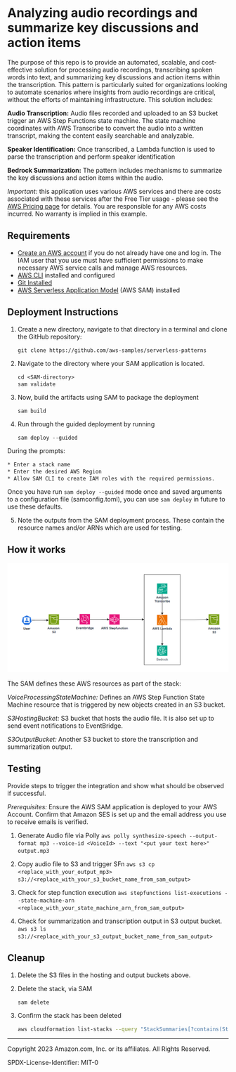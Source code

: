 # Analyzing audio recordings and summarize key discussions and action items

The purpose of this repo is to provide an automated, scalable, and cost-effective solution for processing audio recordings, transcribing spoken words into text, and summarizing key discussions and action items within the transcription. This pattern is particularly suited for organizations looking to automate scenarios where insights from audio recordings are critical, without the efforts of maintaining infrastructure. This solution includes:

**Audio Transcription:** Audio files recorded and uploaded to an S3 bucket trigger an AWS Step Functions state machine. The state machine coordinates with AWS Transcribe to convert the audio into a written transcript, making the content easily searchable and analyzable.

**Speaker Identification:** Once transcribed, a Lambda function is used to parse the transcription and perform speaker identification

**Bedrock Summarization:** The pattern includes mechanisms to summarize the key discussions and action items within the audio. 

*Important:* this application uses various AWS services and there are costs associated with these services after the Free Tier usage - please see the [AWS Pricing page](https://aws.amazon.com/pricing/) for details. You are responsible for any AWS costs incurred. No warranty is implied in this example.

## Requirements

* [Create an AWS account](https://portal.aws.amazon.com/gp/aws/developer/registration/index.html) if you do not already have one and log in. The IAM user that you use must have sufficient permissions to make necessary AWS service calls and manage AWS resources.
* [AWS CLI](https://docs.aws.amazon.com/cli/latest/userguide/install-cliv2.html) installed and configured
* [Git Installed](https://git-scm.com/book/en/v2/Getting-Started-Installing-Git)
* [AWS Serverless Application Model](https://docs.aws.amazon.com/serverless-application-model/latest/developerguide/serverless-sam-cli-install.html) (AWS SAM) installed


## Deployment Instructions

1. Create a new directory, navigate to that directory in a terminal and clone the GitHub repository:
    
    ``` 
    git clone https://github.com/aws-samples/serverless-patterns
    ```
2. Navigate to the directory where your SAM application is located. 

    ```
    cd <SAM-directory>
    sam validate 
    ```
3. Now, build the artifacts using SAM to package the deployment

    ```
    sam build
    ```

4. Run through the guided deployment by running

    ```
    sam deploy --guided 

    ```
During the prompts:

    * Enter a stack name
    * Enter the desired AWS Region
    * Allow SAM CLI to create IAM roles with the required permissions.

Once you have run `sam deploy --guided` mode once and saved arguments to a configuration file (samconfig.toml), you can use `sam deploy` in future to use these defaults.

5. Note the outputs from the SAM deployment process. These contain the resource names and/or ARNs which are used for testing.

## How it works

![architecture_diagram](./audio-summarizer/images/architecture.png)

The SAM defines these AWS resources as part of the stack: 

*VoiceProcessingStateMachine:* Defines an AWS Step Function State Machine resource that is triggered by new objects created in an S3 bucket. 

*S3HostingBucket:* S3 bucket that hosts the audio file. It is also set up to send event notifications to EventBridge. 

*S3OutputBucket:* Another S3 bucket to store the transcription and summarization output. 

## Testing

Provide steps to trigger the integration and show what should be observed if successful.

*Prerequisites:* Ensure the AWS SAM application is deployed to your AWS Account. Confirm that Amazon SES is set up and the email address you use to receive emails is verified. 

1. Generate Audio file via Polly 
    ``` aws polly synthesize-speech --output-format mp3 --voice-id <VoiceId> --text "<put your text here>" output.mp3 ```

2. Copy audio file to S3 and trigger SFn 
    ```aws s3 cp <replace_with_your_output_mp3> s3://<replace_with_your_s3_bucket_name_from_sam_output>```

3. Check for step function execution 
    ```aws stepfunctions list-executions --state-machine-arn <replace_with_your_state_machine_arn_from_sam_output>```

4. Check for summarization and transcription output in S3 output bucket. 
    ```aws s3 ls s3://<replace_with_your_s3_output_bucket_name_from_sam_output>```


## Cleanup
 
1. Delete the S3 files in the hosting and output buckets above.

2. Delete the stack, via SAM
    ```
    sam delete
    ```
3. Confirm the stack has been deleted
    ```bash
    aws cloudformation list-stacks --query "StackSummaries[?contains(StackName,'STACK_NAME')].StackStatus"
    ```
    
----
Copyright 2023 Amazon.com, Inc. or its affiliates. All Rights Reserved.

SPDX-License-Identifier: MIT-0